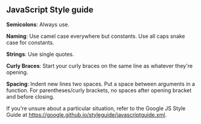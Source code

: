 ## JavaScript Style guide

**Semicolons**: Always use.

**Naming**: Use camel case everywhere but constants. Use all caps snake case for constants.

**Strings**: Use single quotes.

**Curly Braces**: Start your curly braces on the same line as whatever they're opening.

**Spacing**: Indent new lines two spaces. Put a space between arguments in a function. For parentheses/curly brackets, no spaces after opening bracket and before closing.


If you're unsure about a particular situation, refer to the Google JS Style Guide at https://google.github.io/styleguide/javascriptguide.xml.